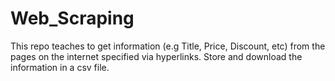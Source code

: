 # Web_Scraping
This repo teaches to get information (e.g Title, Price, Discount, etc) from the pages on the internet specified via hyperlinks. 
Store and download the information in a csv file.
